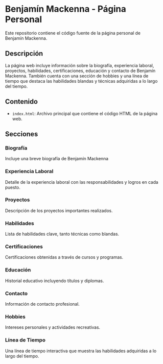 # Benjamín Mackenna - Página Personal

Este repositorio contiene el código fuente de la página personal de Benjamín Mackenna.

## Descripción

La página web incluye información sobre la biografía, experiencia laboral, proyectos, habilidades, certificaciones, educación y contacto de Benjamín Mackenna. También cuenta con una sección de hobbies y una línea de tiempo que destaca las habilidades blandas y técnicas adquiridas a lo largo del tiempo.

## Contenido

- `index.html`: Archivo principal que contiene el código HTML de la página web.

## Secciones

### Biografía

Incluye una breve biografía de Benjamín Mackenna

### Experiencia Laboral

Detalle de la experiencia laboral con las responsabilidades y logros en cada puesto.

### Proyectos

Descripción de los proyectos importantes realizados.

### Habilidades

Lista de habilidades clave, tanto técnicas como blandas.

### Certificaciones

Certificaciones obtenidas a través de cursos y programas.

### Educación

Historial educativo incluyendo títulos y diplomas.

### Contacto

Información de contacto profesional.

### Hobbies

Intereses personales y actividades recreativas.

### Línea de Tiempo

Una línea de tiempo interactiva que muestra las habilidades adquiridas a lo largo del tiempo.
